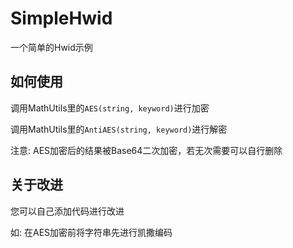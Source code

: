 # SimpleHwid
一个简单的Hwid示例

## 如何使用
调用MathUtils里的`AES(string, keyword)`进行加密

调用MathUtils里的`AntiAES(string, keyword)`进行解密

注意: AES加密后的结果被Base64二次加密，若无次需要可以自行删除

## 关于改进
您可以自己添加代码进行改进

如: 在AES加密前将字符串先进行凯撒编码
